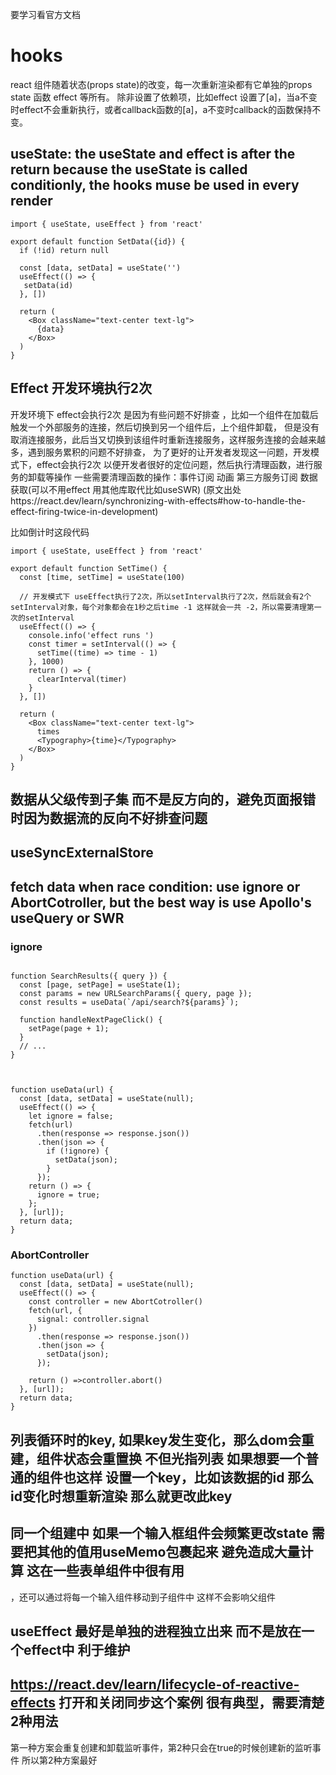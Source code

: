要学习看官方文档 

# hooks
react 组件随着状态(props state)的改变，每一次重新渲染都有它单独的props state 函数 effect 等所有。
除非设置了依赖项，比如effect 设置了[a]，当a不变时effect不会重新执行，或者callback函数的[a]，a不变时callback的函数保持不变。


## useState: the useState and effect is after the return because the useState is called conditionly, the hooks muse be used in every render
```
import { useState, useEffect } from 'react'

export default function SetData({id}) {
  if (!id) return null
  
  const [data, setData] = useState('')
  useEffect(() => {
   setData(id)
  }, [])

  return (
    <Box className="text-center text-lg">
      {data}  
    </Box>
  )
}
```

## Effect 开发环境执行2次
开发环境下 effect会执行2次 是因为有些问题不好排查 ，比如一个组件在加载后触发一个外部服务的连接，然后切换到另一个组件后，上个组件卸载，
但是没有取消连接服务，此后当又切换到该组件时重新连接服务，这样服务连接的会越来越多，遇到服务累积的问题不好排查，
为了更好的让开发者发现这一问题，开发模式下，effect会执行2次 以便开发者很好的定位问题，然后执行清理函数，进行服务的卸载等操作
一些需要清理函数的操作：事件订阅 动画 第三方服务订阅 数据获取(可以不用effect 用其他库取代比如useSWR)
(原文出处https://react.dev/learn/synchronizing-with-effects#how-to-handle-the-effect-firing-twice-in-development)

比如倒计时这段代码 
```
import { useState, useEffect } from 'react'

export default function SetTime() {
  const [time, setTime] = useState(100)

  // 开发模式下 useEffect执行了2次，所以setInterval执行了2次，然后就会有2个setInterval对象，每个对象都会在1秒之后time -1 这样就会一共 -2，所以需要清理第一次的setInterval
  useEffect(() => {
    console.info('effect runs ')
    const timer = setInterval(() => {
      setTime((time) => time - 1)
    }, 1000)
    return () => {
      clearInterval(timer)
    }
  }, [])

  return (
    <Box className="text-center text-lg">
      times
      <Typography>{time}</Typography>
    </Box>
  )
}
```


## 数据从父级传到子集 而不是反方向的，避免页面报错时因为数据流的反向不好排查问题


## useSyncExternalStore 

## fetch data when race condition: use ignore or AbortCotroller, but the best way is use Apollo's useQuery or SWR

### ignore
```

function SearchResults({ query }) {
  const [page, setPage] = useState(1);
  const params = new URLSearchParams({ query, page });
  const results = useData(`/api/search?${params}`);

  function handleNextPageClick() {
    setPage(page + 1);
  }
  // ...
}



function useData(url) {
  const [data, setData] = useState(null);
  useEffect(() => {
    let ignore = false;
    fetch(url)
      .then(response => response.json())
      .then(json => {
        if (!ignore) {
          setData(json);
        }
      });
    return () => {
      ignore = true;
    };
  }, [url]);
  return data;
}
```

### AbortController

```javescript
function useData(url) {
  const [data, setData] = useState(null);
  useEffect(() => {
    const controller = new AbortCotroller()
    fetch(url, {
      signal: controller.signal
    })
      .then(response => response.json())
      .then(json => {
        setData(json);
      });

    return () =>controller.abort()
  }, [url]);
  return data;
}

```

## 列表循环时的key, 如果key发生变化，那么dom会重建，组件状态会重置换 不但光指列表 如果想要一个普通的组件也这样 设置一个key，比如该数据的id 那么id变化时想重新渲染 那么就更改此key

## 同一个组建中 如果一个输入框组件会频繁更改state 需要把其他的值用useMemo包裹起来 避免造成大量计算 这在一些表单组件中很有用
，还可以通过将每一个输入组件移动到子组件中 这样不会影响父组件

## useEffect 最好是单独的进程独立出来 而不是放在一个effect中 利于维护

## https://react.dev/learn/lifecycle-of-reactive-effects 打开和关闭同步这个案例 很有典型，需要清楚2种用法
第一种方案会重复创建和卸载监听事件，第2种只会在true的时候创建新的监听事件 所以第2种方案最好

